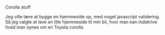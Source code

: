 Corolla stuff

Jeg ville lære at bygge en hjemmeside op, med noget javascript validering.
Så jeg valgte at lave en lille hjemmeside til min bil, hvor man kan indskrive hvad man synes om en Toyota corolla
